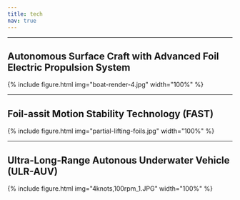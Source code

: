```yaml
---
title: tech
nav: true
---
```


------

## Autonomous Surface Craft with Advanced Foil Electric Propulsion System

{% include figure.html img="boat-render-4.jpg" width="100%" %}


------

## Foil-assit Motion Stability Technology (FAST)

{% include figure.html img="partial-lifting-foils.jpg" width="100%" %}

------

## Ultra-Long-Range Autonous Underwater Vehicle (ULR-AUV)

{% include figure.html img="4knots,100rpm_1.JPG" width="100%" %}

